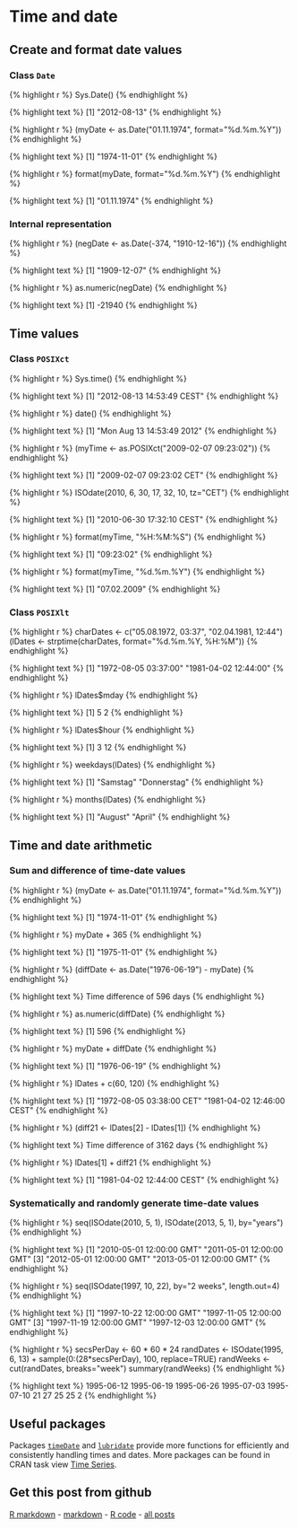 Time and date
=========================




Create and format date values
-------------------------

### Class `Date`


{% highlight r %}
Sys.Date()
{% endhighlight %}



{% highlight text %}
[1] "2012-08-13"
{% endhighlight %}



{% highlight r %}
(myDate <- as.Date("01.11.1974", format="%d.%m.%Y"))
{% endhighlight %}



{% highlight text %}
[1] "1974-11-01"
{% endhighlight %}



{% highlight r %}
format(myDate, format="%d.%m.%Y")
{% endhighlight %}



{% highlight text %}
[1] "01.11.1974"
{% endhighlight %}


### Internal representation


{% highlight r %}
(negDate <- as.Date(-374, "1910-12-16"))
{% endhighlight %}



{% highlight text %}
[1] "1909-12-07"
{% endhighlight %}



{% highlight r %}
as.numeric(negDate)
{% endhighlight %}



{% highlight text %}
[1] -21940
{% endhighlight %}


Time values
-------------------------

### Class `POSIXct`


{% highlight r %}
Sys.time()
{% endhighlight %}



{% highlight text %}
[1] "2012-08-13 14:53:49 CEST"
{% endhighlight %}



{% highlight r %}
date()
{% endhighlight %}



{% highlight text %}
[1] "Mon Aug 13 14:53:49 2012"
{% endhighlight %}



{% highlight r %}
(myTime <- as.POSIXct("2009-02-07 09:23:02"))
{% endhighlight %}



{% highlight text %}
[1] "2009-02-07 09:23:02 CET"
{% endhighlight %}



{% highlight r %}
ISOdate(2010, 6, 30, 17, 32, 10, tz="CET")
{% endhighlight %}



{% highlight text %}
[1] "2010-06-30 17:32:10 CEST"
{% endhighlight %}



{% highlight r %}
format(myTime, "%H:%M:%S")
{% endhighlight %}



{% highlight text %}
[1] "09:23:02"
{% endhighlight %}



{% highlight r %}
format(myTime, "%d.%m.%Y")
{% endhighlight %}



{% highlight text %}
[1] "07.02.2009"
{% endhighlight %}


### Class `POSIXlt`


{% highlight r %}
charDates <- c("05.08.1972, 03:37", "02.04.1981, 12:44")
(lDates   <- strptime(charDates, format="%d.%m.%Y, %H:%M"))
{% endhighlight %}



{% highlight text %}
[1] "1972-08-05 03:37:00" "1981-04-02 12:44:00"
{% endhighlight %}



{% highlight r %}
lDates$mday
{% endhighlight %}



{% highlight text %}
[1] 5 2
{% endhighlight %}



{% highlight r %}
lDates$hour
{% endhighlight %}



{% highlight text %}
[1]  3 12
{% endhighlight %}



{% highlight r %}
weekdays(lDates)
{% endhighlight %}



{% highlight text %}
[1] "Samstag"    "Donnerstag"
{% endhighlight %}



{% highlight r %}
months(lDates)
{% endhighlight %}



{% highlight text %}
[1] "August" "April" 
{% endhighlight %}


Time and date arithmetic
-------------------------

### Sum and difference of time-date values


{% highlight r %}
(myDate <- as.Date("01.11.1974", format="%d.%m.%Y"))
{% endhighlight %}



{% highlight text %}
[1] "1974-11-01"
{% endhighlight %}



{% highlight r %}
myDate + 365
{% endhighlight %}



{% highlight text %}
[1] "1975-11-01"
{% endhighlight %}



{% highlight r %}
(diffDate <- as.Date("1976-06-19") - myDate)
{% endhighlight %}



{% highlight text %}
Time difference of 596 days
{% endhighlight %}



{% highlight r %}
as.numeric(diffDate)
{% endhighlight %}



{% highlight text %}
[1] 596
{% endhighlight %}



{% highlight r %}
myDate + diffDate
{% endhighlight %}



{% highlight text %}
[1] "1976-06-19"
{% endhighlight %}



{% highlight r %}
lDates + c(60, 120)
{% endhighlight %}



{% highlight text %}
[1] "1972-08-05 03:38:00 CET"  "1981-04-02 12:46:00 CEST"
{% endhighlight %}



{% highlight r %}
(diff21 <- lDates[2] - lDates[1])
{% endhighlight %}



{% highlight text %}
Time difference of 3162 days
{% endhighlight %}



{% highlight r %}
lDates[1] + diff21
{% endhighlight %}



{% highlight text %}
[1] "1981-04-02 12:44:00 CEST"
{% endhighlight %}


### Systematically and randomly generate time-date values


{% highlight r %}
seq(ISOdate(2010, 5, 1), ISOdate(2013, 5, 1), by="years")
{% endhighlight %}



{% highlight text %}
[1] "2010-05-01 12:00:00 GMT" "2011-05-01 12:00:00 GMT"
[3] "2012-05-01 12:00:00 GMT" "2013-05-01 12:00:00 GMT"
{% endhighlight %}



{% highlight r %}
seq(ISOdate(1997, 10, 22), by="2 weeks", length.out=4)
{% endhighlight %}



{% highlight text %}
[1] "1997-10-22 12:00:00 GMT" "1997-11-05 12:00:00 GMT"
[3] "1997-11-19 12:00:00 GMT" "1997-12-03 12:00:00 GMT"
{% endhighlight %}



{% highlight r %}
secsPerDay <- 60 * 60 * 24
randDates  <- ISOdate(1995, 6, 13) + sample(0:(28*secsPerDay), 100, replace=TRUE)
randWeeks  <- cut(randDates, breaks="week")
summary(randWeeks)
{% endhighlight %}



{% highlight text %}
1995-06-12 1995-06-19 1995-06-26 1995-07-03 1995-07-10 
        21         27         25         25          2 
{% endhighlight %}


Useful packages
-------------------------

Packages [`timeDate`](http://cran.r-project.org/package=timeDate) and [`lubridate`](http://cran.r-project.org/package=lubridate) provide more functions for efficiently and consistently handling times and dates. More packages can be found in CRAN task view [Time Series](http://cran.r-project.org/web/views/TimeSeries.html).

Get this post from github
----------------------------------------------

[R markdown](https://github.com/dwoll/RExRepos/raw/master/Rmd/timeDate.Rmd) - [markdown](https://github.com/dwoll/RExRepos/raw/master/md/timeDate.md) - [R code](https://github.com/dwoll/RExRepos/raw/master/R/timeDate.R) - [all posts](https://github.com/dwoll/RExRepos)
